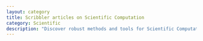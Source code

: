 ```yaml
---
layout: category
title: Scribbler articles on Scientific Computation
category: Scientific
description: "Discover robust methods and tools for Scientific Computation to solve complex problems and analyze data in JavaScript."
---
```

